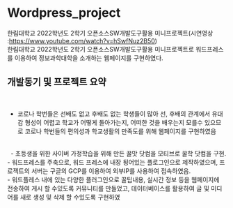 # Wordpress_project
한림대학교 2022학년도 2학기 오픈소스SW개발도구활용 미니프로젝트(시연영상 :https://www.youtube.com/watch?v=hSwfNuz2B50)
</br>
한림대학교 2022학년도 2학기 오픈소스SW개발도구활용 미니프로젝트로 워드프레스를 이용하여 정보과학대학을 소개하는 웹페이지를 구현하였다.
## 개발동기 및 프로젝트 요약
&nbsp;
- 코로나 학번들은 선배도 없고 후배도 없는 학생들이 많아 선, 후배의 관계에서 유대감 형성이 어렵고 학교가 어떻게 돌아가는지, 어떠한 것을 배우는지 모를수 있으므로 코로나 학번들의 편의성과 학교생활의 만족도를 위해 웹페이지를 구현하였음</br>
</br>
  &nbsp;
- 초등생을 위한 사이버 가정학습을 위해 만든 꿀맛 닷컴을 모티브로 꿀학 닷컴을 구현.</br>
- 워드프레스를 주축으로, 워드 프레스에 내장 됭어있는 플로그인으로 제작하였으며, 프로젝트의 서버는 구글의 GCP를 이용하여 외부IP를 사용하여 접속하였음.</br>
- 워드플레스 내에 있는 다양한 플러그인으로 꿀팁내용, 실시간 정보 등을 웹페이지에 전송하여 게시 할 수있도록 커뮤니티를 만들었고, 데이터베이스를 활용하여 글 및 미디어를 새로 생성 및 삭제 할 수있도록 구현하였






